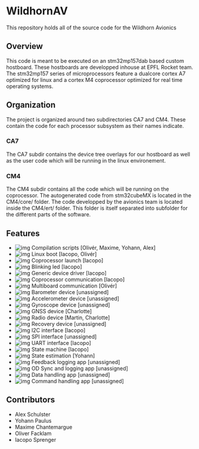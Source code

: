 # WildhornAV
This repository holds all of the source code for the Wildhorn Avionics

## Overview
This code is meant to be executed on an stm32mp157dab based custom hostboard. These hostboards are developped inhouse at EPFL Rocket team. The stm32mp157 series of microprocessors feature a dualcore cortex A7 optimized for linux and a cortex M4 coprocessor optimized for real time operating systems. 


## Organization
The project is organized around two subdirectories CA7 and CM4. These contain the code for each processor subsystem as their names indicate.

### CA7
The CA7 subdir contains the device tree overlays for our hostboard as well as the user code which will be running in the linux environement.

### CM4
The CM4 subdir contains all the code which will be running on the coprocessor. The autogenerated code from stm32cubeMX is located in the CM4/core/ folder. The code developped by the avionics team is located inside the CM4/ert/ folder. This folder is itself separated into subfolder for the different parts of the software.

## Features
* ![img](https://img.shields.io/badge/Feature-Done-success) Compilation scripts [Olivér, Maxime, Yohann, Alex]
* ![img](https://img.shields.io/badge/Feature-Done-success) Linux boot [Iacopo, Olivér]
* ![img](https://img.shields.io/badge/Feature-Done-success) Coprocessor launch [Iacopo]
* ![img](https://img.shields.io/badge/Feature-Done-success) Blinking led [Iacopo]
* ![img](https://img.shields.io/badge/Feature-Done-success) Generic device driver [Iacopo] 
* ![img](https://img.shields.io/badge/Feature-Working-yellow) Coprocessor communication [Iacopo]
* ![img](https://img.shields.io/badge/Feature-Progress-important) Multiboard communication [Olivér]
* ![img](https://img.shields.io/badge/Feature-Unstarted-critical) Barometer device [unassigned]
* ![img](https://img.shields.io/badge/Feature-Unstarted-critical) Accelerometer device [unassigned]
* ![img](https://img.shields.io/badge/Feature-Unstarted-critical) Gyroscope device [unassigned]
* ![img](https://img.shields.io/badge/Feature-Progress-important) GNSS device [Charlotte]
* ![img](https://img.shields.io/badge/Feature-Progress-important) Radio device [Martin, Charlotte]
* ![img](https://img.shields.io/badge/Feature-Unstarted-critical) Recovery device [unassigned]
* ![img](https://img.shields.io/badge/Feature-Done-success) I2C interface [Iacopo]
* ![img](https://img.shields.io/badge/Feature-Unstarted-critical) SPI interface [unassigned]
* ![img](https://img.shields.io/badge/Feature-Done-success) UART interface [Iacopo]
* ![img](https://img.shields.io/badge/Feature-Progress-important) State machine [Iacopo]
* ![img](https://img.shields.io/badge/Feature-Unstarted-critical) State estimation [Yohann]
* ![img](https://img.shields.io/badge/Feature-Unstarted-critical) Feedback logging app [unassigned]
* ![img](https://img.shields.io/badge/Feature-Unstarted-critical) OD Sync and logging app [unassigned]
* ![img](https://img.shields.io/badge/Feature-Unstarted-critical) Data handling app [unassigned]
* ![img](https://img.shields.io/badge/Feature-Unstarted-critical) Command handling app [unassigned]


## Contributors

* Alex Schulster
* Yohann Paulus
* Maxime Chantemargue
* Oliver Facklam
* Iacopo Sprenger

